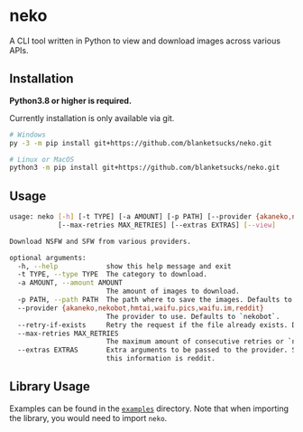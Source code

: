 # neko

A CLI tool written in Python to view and download images across various APIs.

## Installation

**Python3.8 or higher is required.**

Currently installation is only available via git.

```bash
# Windows
py -3 -m pip install git+https://github.com/blanketsucks/neko.git

# Linux or MacOS
python3 -m pip install git+https://github.com/blanketsucks/neko.git
```

## Usage

```bash
usage: neko [-h] [-t TYPE] [-a AMOUNT] [-p PATH] [--provider {akaneko,nekobot,hmtai,waifu.pics,waifu.im,reddit}] [--retry-if-exists]
            [--max-retries MAX_RETRIES] [--extras EXTRAS] [--view]

Download NSFW and SFW from various providers.

optional arguments:
  -h, --help            show this help message and exit
  -t TYPE, --type TYPE  The category to download.
  -a AMOUNT, --amount AMOUNT
                        The amount of images to download.
  -p PATH, --path PATH  The path where to save the images. Defaults to `./images`
  --provider {akaneko,nekobot,hmtai,waifu.pics,waifu.im,reddit}
                        The provider to use. Defaults to `nekobot`.
  --retry-if-exists     Retry the request if the file already exists. Defaults to False
  --max-retries MAX_RETRIES
                        The maximum amount of consecutive retries or `none`. Defaults to `none`
  --extras EXTRAS       Extra arguments to be passed to the provider. Should be a file path to a JSON file. Currently the only provider that uses
                        this information is reddit.
  ```

## Library Usage

Examples can be found in the [`examples`](https://github.com/blanketsucks/neko/examples) directory.
Note that when importing the library, you would need to import `neko`.